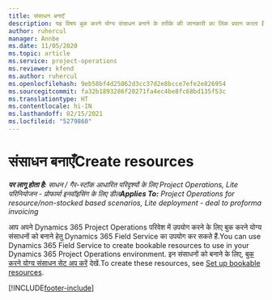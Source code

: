 ```yaml
---
title: संसाधन बनाएँ
description: यह विषय बुक करने योग्य संसाधन बनाने के तरीके की जानकारी का लिंक प्रदान करता है.
author: ruhercul
manager: Annbe
ms.date: 11/05/2020
ms.topic: article
ms.service: project-operations
ms.reviewer: kfend
ms.author: ruhercul
ms.openlocfilehash: 9eb58bf4d25062d3cc37d2e8bcce7efe2e826954
ms.sourcegitcommit: fa32b1893286f20271fa4ec4be8fc68bd135f53c
ms.translationtype: HT
ms.contentlocale: hi-IN
ms.lasthandoff: 02/15/2021
ms.locfileid: "5279860"
---
```

# <a name="create-resources"></a><span data-ttu-id="e5157-103">संसाधन बनाएँ</span><span class="sxs-lookup"><span data-stu-id="e5157-103">Create resources</span></span>

<span data-ttu-id="e5157-104">_**पर लागू होता है:** साधन / गैर-स्टॉक आधारित परिदृश्यों के लिए Project Operations, Lite परिनियोजन - प्रोफार्मा इनवॉइसिंग के लिए डील_</span><span class="sxs-lookup"><span data-stu-id="e5157-104">_**Applies To:** Project Operations for resource/non-stocked based scenarios, Lite deployment - deal to proforma invoicing_</span></span>

<span data-ttu-id="e5157-105">आप अपने Dynamics 365 Project Operations परिवेश में उपयोग करने के लिए बुक करने योग्य संसाधनों को बनाने हेतु Dynamics 365 Field Service का उपयोग कर सकते हैं.</span><span class="sxs-lookup"><span data-stu-id="e5157-105">You can use Dynamics 365 Field Service to create bookable resources to use in your Dynamics 365 Project Operations environment.</span></span> <span data-ttu-id="e5157-106">इन संसाधनों को बनाने के लिए, [बुक करने योग्य संसाधन सेट अप करें](https://docs.microsoft.com/dynamics365/field-service/set-up-bookable-resources) देखें.</span><span class="sxs-lookup"><span data-stu-id="e5157-106">To create these resources, see [Set up bookable resources](https://docs.microsoft.com/dynamics365/field-service/set-up-bookable-resources).</span></span>


[!INCLUDE[footer-include](../includes/footer-banner.md)]